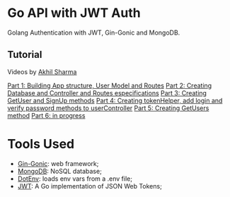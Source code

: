 # Go API with JWT Auth

 Golang Authentication with JWT, Gin-Gonic and MongoDB.

## Tutorial

Videos by [Akhil Sharma](https://www.youtube.com/@AkhilSharmaTech)

[Part 1: Building App structure, User Model and Routes](https://www.youtube.com/watch?v=X5BmktFrAlo)
[Part 2: Creating Database and Controller and Routes especifications](https://www.youtube.com/watch?v=LCWrfrsZARo)
[Part 3: Creating GetUser and SignUp methods](https://www.youtube.com/watch?v=8nUKNJqgYLo)
[Part 4: Creating tokenHelper, add login and verify password methods to userController](https://www.youtube.com/watch?v=uaydySiRU9M)
[Part 5: Creating GetUsers method](https://www.youtube.com/watch?v=kCCdf0Ytcts)
[Part 6: in progress](https://www.youtube.com/watch?v=dHSs4XSkCdk)

# Tools Used

- [Gin-Gonic](https://github.com/gin-gonic/gin): web framework;
- [MongoDB](https://github.com/mongodb/mongo-go-driver): NoSQL database;
- [DotEnv](https://github.com/joho/godotenv): loads env vars from a .env file;
- [JWT](https://github.com/golang-jwt/jwt): A Go implementation of JSON Web Tokens;